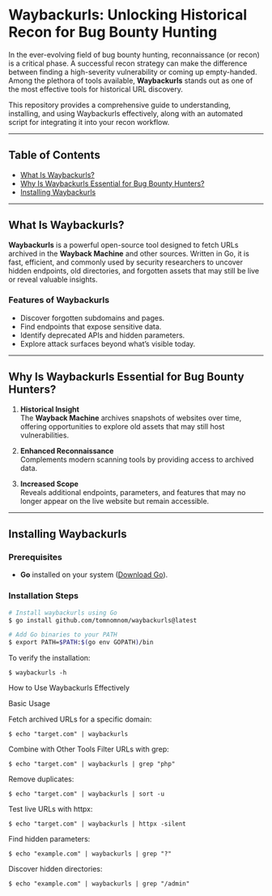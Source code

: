 # Waybackurls: Unlocking Historical Recon for Bug Bounty Hunting  

In the ever-evolving field of bug bounty hunting, reconnaissance (or recon) is a critical phase. A successful recon strategy can make the difference between finding a high-severity vulnerability or coming up empty-handed. Among the plethora of tools available, **Waybackurls** stands out as one of the most effective tools for historical URL discovery.  

This repository provides a comprehensive guide to understanding, installing, and using Waybackurls effectively, along with an automated script for integrating it into your recon workflow.  

---

## Table of Contents  
- [What Is Waybackurls?](#what-is-waybackurls)  
- [Why Is Waybackurls Essential for Bug Bounty Hunters?](#why-is-waybackurls-essential-for-bug-bounty-hunters)  
- [Installing Waybackurls](#installing-waybackurls)  

---

## What Is Waybackurls?  

**Waybackurls** is a powerful open-source tool designed to fetch URLs archived in the **Wayback Machine** and other sources. Written in Go, it is fast, efficient, and commonly used by security researchers to uncover hidden endpoints, old directories, and forgotten assets that may still be live or reveal valuable insights.  

### Features of Waybackurls  
- Discover forgotten subdomains and pages.  
- Find endpoints that expose sensitive data.  
- Identify deprecated APIs and hidden parameters.  
- Explore attack surfaces beyond what’s visible today.  

---

## Why Is Waybackurls Essential for Bug Bounty Hunters?  

1. **Historical Insight**  
   The **Wayback Machine** archives snapshots of websites over time, offering opportunities to explore old assets that may still host vulnerabilities.  

2. **Enhanced Reconnaissance**  
   Complements modern scanning tools by providing access to archived data.  

3. **Increased Scope**  
   Reveals additional endpoints, parameters, and features that may no longer appear on the live website but remain accessible.  

---

## Installing Waybackurls  

### Prerequisites  
- **Go** installed on your system ([Download Go](https://golang.org)).  

### Installation Steps  
```bash
# Install waybackurls using Go
$ go install github.com/tomnomnom/waybackurls@latest

# Add Go binaries to your PATH
$ export PATH=$PATH:$(go env GOPATH)/bin
```

To verify the installation:
```
$ waybackurls -h
```
How to Use Waybackurls Effectively

Basic Usage

Fetch archived URLs for a specific domain:

```
$ echo "target.com" | waybackurls
```
Combine with Other Tools
Filter URLs with grep:

```
$ echo "target.com" | waybackurls | grep "php"
```
Remove duplicates:

```
$ echo "target.com" | waybackurls | sort -u
```
Test live URLs with httpx:

```
$ echo "target.com" | waybackurls | httpx -silent
```
Find hidden parameters:

```
$ echo "example.com" | waybackurls | grep "?"
```
Discover hidden directories:

```
$ echo "example.com" | waybackurls | grep "/admin"
```
